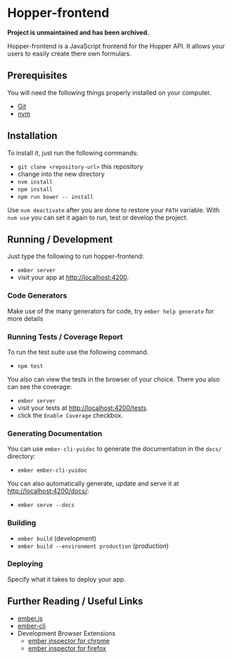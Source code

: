 # Hopper-frontend

**Project is unmaintained and has been archived.**

Hopper-frontend is a JavaScript frontend for the Hopper API. It allows
your users to easily create there own formulars.

## Prerequisites

You will need the following things properly installed on your computer.

* [Git](http://git-scm.com/)
* [nvm](https://github.com/creationix/nvm)

## Installation

To install it, just run the following commands:

* `git clone <repository-url>` this repository
* change into the new directory
* `nvm install`
* `npm install`
* `npm run bower -- install`

Use `nvm deactivate` after you are done to restore your `PATH` variable. With `nvm use` you can set it again to run, test or develop the project.

## Running / Development

Just type the following to run hopper-frontend:

* `ember server`
* visit your app at [http://localhost:4200](http://localhost:4200).

### Code Generators

Make use of the many generators for code, try `ember help generate` for more details

### Running Tests  / Coverage Report

To run the test suite use the following command.

* `npm test`

You also can view the tests in the browser of your choice. There you also can see the coverage:

* `ember server`
* visit your tests at [http://localhost:4200/tests](http://localhost:4200/tests).
* click the `Enable Coverage` checkbox.

### Generating Documentation

You can use `ember-cli-yuidoc` to generate the documentation in the `docs/` directory:

* `ember ember-cli-yuidoc`

You can also automatically generate, update and serve it at [http://localhost:4200/docs/](http://localhost:4200/docs/):

* `ember serve --docs`

### Building

* `ember build` (development)
* `ember build --environment production` (production)

### Deploying

Specify what it takes to deploy your app.

## Further Reading / Useful Links

* [ember.js](http://emberjs.com/)
* [ember-cli](http://www.ember-cli.com/)
* Development Browser Extensions
  * [ember inspector for chrome](https://chrome.google.com/webstore/detail/ember-inspector/bmdblncegkenkacieihfhpjfppoconhi)
  * [ember inspector for firefox](https://addons.mozilla.org/en-US/firefox/addon/ember-inspector/)

